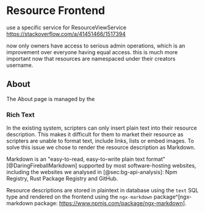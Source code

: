 # Resource Frontend

use a specific service for ResourceViewService https://stackoverflow.com/a/41451466/1517394

now only owners have access to serious admin operations, which is an improvement over everyone having equal access. this is much more important now that resources are namespaced under their creators username.



## About

The About page is managed by the

### Rich Text

In the existing system, scripters can only insert plain text into their resource description. This makes it difficult for them to market their resource as scripters are unable to format text, include links, lists or embed images. To solve this issue we chose to render the resource description as Markdown.

Markdown is an "easy-to-read, easy-to-write plain text format" [@DaringFireballMarkdown] supported by most software-hosting websites, including the websites we analysed in [@sec:bg-api-analysis]: Npm Registry, Rust Package Registry and GitHub.

Resource descriptions are stored in plaintext in database using the `text` SQL type and rendered on the frontend using the `ngx-markdown` package^[ngx-markdown package: https://www.npmjs.com/package/ngx-markdown].
